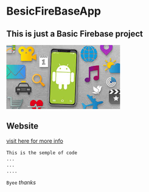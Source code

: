 # BesicFireBaseApp

## This is just a Basic Firebase project

![Image](/AndroidImage.jpg "Just A Demo Image")

## Website

[visit here for more info](http://erprashantranjan.webs.com/)

```
This is the semple of code
...
...
....
```
`Byee`
*thanks*
